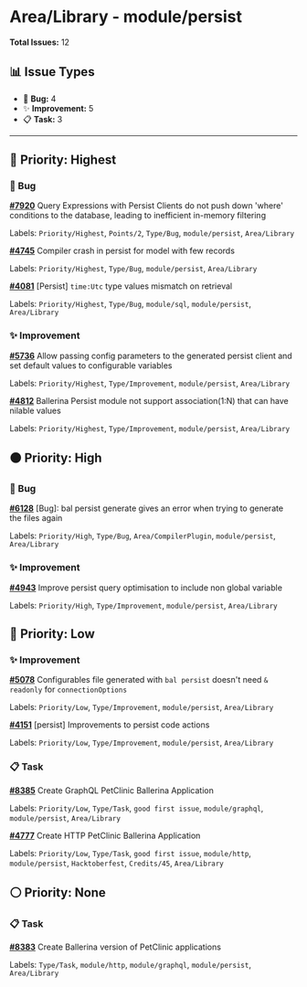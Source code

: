 # Area/Library - module/persist

**Total Issues:** 12

## 📊 Issue Types

- 🐛 **Bug:** 4
- ✨ **Improvement:** 5
- 📋 **Task:** 3

---

## 🔴 Priority: Highest

### 🐛 Bug

**[#7920](https://github.com/ballerina-platform/ballerina-library/issues/7920)** Query Expressions with Persist Clients do not push down 'where' conditions to the database, leading to inefficient in-memory filtering

Labels: `Priority/Highest`, `Points/2`, `Type/Bug`, `module/persist`, `Area/Library`

**[#4745](https://github.com/ballerina-platform/ballerina-library/issues/4745)** Compiler crash in persist for model with few records

Labels: `Priority/Highest`, `Type/Bug`, `module/persist`, `Area/Library`

**[#4081](https://github.com/ballerina-platform/ballerina-library/issues/4081)** [Persist] `time:Utc` type values mismatch on retrieval

Labels: `Priority/Highest`, `Type/Bug`, `module/sql`, `module/persist`, `Area/Library`

### ✨ Improvement

**[#5736](https://github.com/ballerina-platform/ballerina-library/issues/5736)** Allow passing config parameters to the generated persist client and set default values to configurable variables

Labels: `Priority/Highest`, `Type/Improvement`, `module/persist`, `Area/Library`

**[#4812](https://github.com/ballerina-platform/ballerina-library/issues/4812)** Ballerina Persist module not support association(1:N) that can have nilable values

Labels: `Priority/Highest`, `Type/Improvement`, `module/persist`, `Area/Library`

## 🟠 Priority: High

### 🐛 Bug

**[#6128](https://github.com/ballerina-platform/ballerina-library/issues/6128)** [Bug]: bal persist generate gives an error when trying to generate the files again

Labels: `Priority/High`, `Type/Bug`, `Area/CompilerPlugin`, `module/persist`, `Area/Library`

### ✨ Improvement

**[#4943](https://github.com/ballerina-platform/ballerina-library/issues/4943)** Improve persist query optimisation to include non global variable

Labels: `Priority/High`, `Type/Improvement`, `module/persist`, `Area/Library`

## 🔵 Priority: Low

### ✨ Improvement

**[#5078](https://github.com/ballerina-platform/ballerina-library/issues/5078)** Configurables file generated with `bal persist` doesn't need `& readonly` for `connectionOptions`

Labels: `Priority/Low`, `Type/Improvement`, `module/persist`, `Area/Library`

**[#4151](https://github.com/ballerina-platform/ballerina-library/issues/4151)** [persist] Improvements to persist code actions

Labels: `Priority/Low`, `Type/Improvement`, `module/persist`, `Area/Library`

### 📋 Task

**[#8385](https://github.com/ballerina-platform/ballerina-library/issues/8385)** Create GraphQL PetClinic Ballerina Application

Labels: `Priority/Low`, `Type/Task`, `good first issue`, `module/graphql`, `module/persist`, `Area/Library`

**[#4777](https://github.com/ballerina-platform/ballerina-library/issues/4777)** Create HTTP PetClinic Ballerina Application

Labels: `Priority/Low`, `Type/Task`, `good first issue`, `module/http`, `module/persist`, `Hacktoberfest`, `Credits/45`, `Area/Library`

## ⚪ Priority: None

### 📋 Task

**[#8383](https://github.com/ballerina-platform/ballerina-library/issues/8383)** Create Ballerina version of PetClinic applications

Labels: `Type/Task`, `module/http`, `module/graphql`, `module/persist`, `Area/Library`

